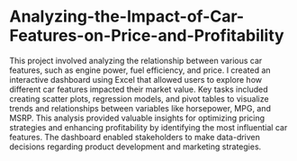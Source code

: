 # Analyzing-the-Impact-of-Car-Features-on-Price-and-Profitability
This project involved analyzing the relationship between various car features, such as engine power, fuel efficiency, and price. I created an interactive dashboard using Excel that allowed users to explore how different car features impacted their market value. Key tasks included creating scatter plots, regression models, and pivot tables to visualize trends and relationships between variables like horsepower, MPG, and MSRP. This analysis provided valuable insights for optimizing pricing strategies and enhancing profitability by identifying the most influential car features. The dashboard enabled stakeholders to make data-driven decisions regarding product development and marketing strategies.

